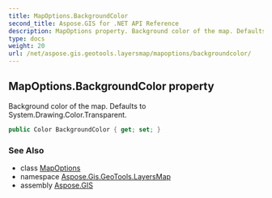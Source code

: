 ```yaml
---
title: MapOptions.BackgroundColor
second_title: Aspose.GIS for .NET API Reference
description: MapOptions property. Background color of the map. Defaults to System.Drawing.Color.Transparent
type: docs
weight: 20
url: /net/aspose.gis.geotools.layersmap/mapoptions/backgroundcolor/
---
```

## MapOptions.BackgroundColor property

Background color of the map. Defaults to System.Drawing.Color.Transparent.

```csharp
public Color BackgroundColor { get; set; }
```

### See Also

* class [MapOptions](../)
* namespace [Aspose.Gis.GeoTools.LayersMap](../../mapoptions/)
* assembly [Aspose.GIS](../../../)


